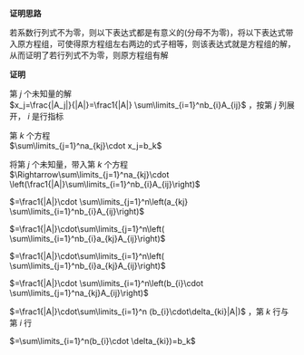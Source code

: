 **证明思路**  
  
若系数行列式不为零，则以下表达式都是有意义的(分母不为零)，将以下表达式带入原方程组，可使得原方程组左右两边的式子相等，则该表达式就是方程组的解，从而证明了若行列式不为零，则原方程组有解  
  
**证明**  
  
第 $j$ 个未知量的解  
$x_j=\frac{|A_j|}{|A|}=\frac1{|A|}  
\sum\limits_{i=1}^nb_{i}A_{ij}$ ，按第 $j$ 列展开， $i$ 是行指标  
  
第 $k$ 个方程  
$\sum\limits_{j=1}^na_{kj}\cdot x_j=b_k$  
  
将第 $j$ 个未知量，带入第 $k$ 个方程  
$\Rightarrow\sum\limits_{j=1}^na_{kj}\cdot  
\left(\frac1{|A|}\sum\limits_{i=1}^nb_{i}A_{ij}\right)$  
  
$=\frac1{|A|}\cdot \sum\limits_{j=1}^n\left(a_{kj}  
\sum\limits_{i=1}^nb_{i}A_{ij}\right)$  
  
$=\frac1{|A|}\cdot\sum\limits_{j=1}^n\left(  
\sum\limits_{i=1}^nb_{i}a_{kj}A_{ij}\right)$  
  
$=\frac1{|A|}\cdot\sum\limits_{i=1}^n\left(  
\sum\limits_{j=1}^nb_{i}a_{kj}A_{ij}\right)$  
  
$=\frac1{|A|}\cdot \sum\limits_{i=1}^n\left(b_{i}\cdot  
\sum\limits_{j=1}^na_{kj}A_{ij}\right)$  
  
$=\frac1{|A|}\cdot\sum\limits_{i=1}^n  
(b_{i}\cdot\delta_{ki}|A|)$ ，第 $k$ 行与第 $i$ 行  
  
$=\sum\limits_{i=1}^n(b_{i}\cdot \delta_{ki})=b_k$  
  
